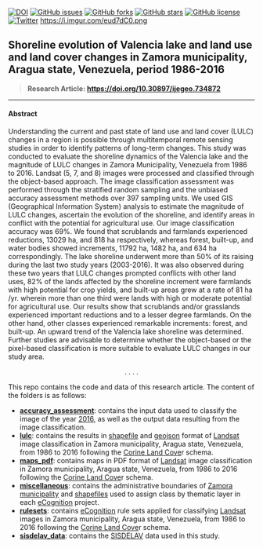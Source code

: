 [![DOI](https://zenodo.org/badge/261209006.svg)](https://zenodo.org/badge/latestdoi/261209006)
[![GitHub issues](https://img.shields.io/github/issues/acoiman/lulc_zamora_1986_2016?style=plastic)](https://github.com/acoiman/lulc_zamora_1986_2016/issues)
[![GitHub forks](https://img.shields.io/github/forks/acoiman/lulc_zamora_1986_2016?style=plastic)](https://github.com/acoiman/lulc_zamora_1986_2016/network)
[![GitHub stars](https://img.shields.io/github/stars/acoiman/lulc_zamora_1986_2016?style=plastic)](https://github.com/acoiman/lulc_zamora_1986_2016/stargazers)
[![GitHub license](https://img.shields.io/github/license/acoiman/lulc_zamora_1986_2016?style=plastic)](https://github.com/acoiman/lulc_zamora_1986_2016/blob/master/LICENSE)
[![Twitter](https://shields-staging.herokuapp.com/twitter/url?style=social&url=https%3A%2F%2Fgithub.com%2Facoiman%2Flulc_zamora_1986_2016)](https://twitter.com/intent/tweet?text=Wow:&url=https%3A%2F%2Fgithub.com%2Facoiman%2Flulc_zamora_1986_2016)
https://i.imgur.com/eud7dC0.png

## Shoreline evolution of Valencia lake and land use and land cover changes in Zamora municipality, Aragua state, Venezuela, period 1986-2016

> **Research Article:  https://doi.org/10.30897/ijegeo.734872**

------

#### **Abstract**

Understanding the current and past state of land use and land cover (LULC) changes in a region is possible through multitemporal remote sensing studies in order to identify patterns of long-term changes. This study was conducted to evaluate the shoreline dynamics of the Valencia lake and the magnitude of LULC changes in Zamora Municipality, Venezuela from 1986 to 2016. Landsat (5, 7, and 8) images were processed and classified through the object-based approach. The image classification assessment was performed through the stratified random sampling and the unbiased accuracy assessment methods over 397 sampling units. We used GIS (Geographical Information System) analysis to estimate the magnitude of LULC changes, ascertain the evolution of the shoreline, and identify areas in conflict with the potential for agricultural use. Our image classification accuracy was 69%. We found that scrublands and farmlands experienced reductions, 13029 ha, and 818 ha respectively, whereas forest, built-up, and water bodies showed increments, 11792 ha, 1482 ha, and 634 ha correspondingly. The lake shoreline underwent more than 50% of its raising during the last two study years (2003-2016). It was also observed during these two years that LULC changes prompted conflicts with other land uses, 82% of the lands affected by the shoreline increment were farmlands with high potential for crop yields, and built-up areas grew at a rate of 81 ha /yr. wherein more than one third were lands with high or moderate potential for agricultural use. Our results show that scrublands and/or grasslands experienced important reductions and to a lesser degree farmlands. On the other hand, other classes experienced remarkable increments: forest, and built-up. An upward trend of the Valencia lake shoreline was determined. Further studies are advisable to determine whether the object-based or the pixel-based classification is more suitable to evaluate LULC changes in our study area.

<div id="dot" align='center'>. . . .</div>

This repo contains the code and data of this research article. The content of the folders is as follows:

- [**accuracy_assessment**](https://github.com/acoiman/lulc_zamora_1986_2016/tree/master/accuracy_assessment): contains the input data used to classify the image of the year [2016](https://github.com/acoiman/lulc_zamora_1986_2016/tree/master/lulc/results/2016), as well as the output data resulting from the image classification.
- [**lulc**](https://github.com/acoiman/lulc_zamora_1986_2016/tree/master/lulc):  contains the results in [shapefile](https://en.wikipedia.org/wiki/Shapefile) and [geojson](https://geojson.org/) format of [Landsat](https://landsat.gsfc.nasa.gov/) image classification in Zamora municipality, Aragua state, Venezuela, from 1986 to 2016 following the [Corine Land Cove](https://land.copernicus.eu/pan-european/corine-land-cover)r schema.
- [**maps_pdf**](https://github.com/acoiman/lulc_zamora_1986_2016/tree/master/maps_pdf): contains maps in PDF format of [Landsat](https://landsat.gsfc.nasa.gov/) image classification in Zamora municipality, Aragua state, Venezuela, from 1986 to 2016 following the [Corine Land Cove](https://land.copernicus.eu/pan-european/corine-land-cover)r schema.
- [**miscellaneous**](https://github.com/acoiman/lulc_zamora_1986_2016/tree/master/miscellaneous): contains the administrative boundaries of [Zamora municipality](https://en.wikipedia.org/wiki/Zamora_Municipality,_Aragua) and [shapefiles](https://en.wikipedia.org/wiki/Shapefile) used to assign class by thematic layer in each [eCognition](https://geospatial.trimble.com/products-and-solutions/ecognition) project.
- [**rulesets**](https://github.com/acoiman/lulc_zamora_1986_2016/tree/master/rulesets): contains [eCognition](https://geospatial.trimble.com/products-and-solutions/ecognition) rule sets applied for classifying [Landsat](https://landsat.gsfc.nasa.gov/) images in Zamora municipality, Aragua state, Venezuela, from 1986 to 2016 following the [Corine Land Cove](https://land.copernicus.eu/pan-european/corine-land-cover)r schema.
- [**sisdelav_data**](https://github.com/acoiman/lulc_zamora_1986_2016/tree/master/sisdelav_data): contains the [SISDELAV](http://saber.ucv.ve/ojs/index.php/rev_venes/article/view/1092/1021) data used in this study.
